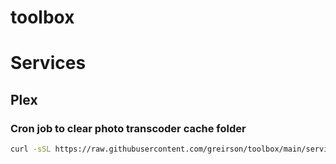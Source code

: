 # toolbox



# Services
## Plex
### Cron job to clear photo transcoder cache folder
```bash
curl -sSL https://raw.githubusercontent.com/greirson/toolbox/main/service/plex/plex-cron-cache-clear.sh
```